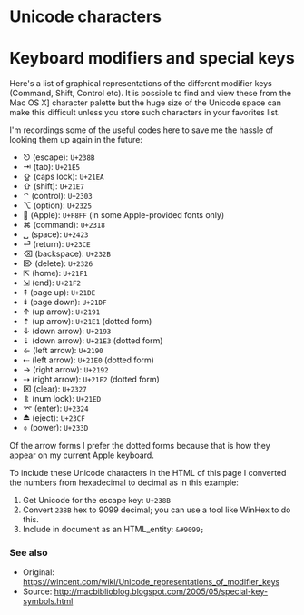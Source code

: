 Unicode characters
==================

# Keyboard modifiers and special keys

Here's a list of graphical representations of the different modifier keys (Command, Shift, Control etc). It is possible to find and view these from the Mac OS X] character palette but the huge size of the Unicode space can make this difficult unless you store such characters in your favorites list.

I'm recordings some of the useful codes here to save me the hassle of looking them up again in the future:

-   ⎋ (escape): `U+238B`
-   ⇥ (tab): `U+21E5`
-   ⇪ (caps lock): `U+21EA`
-   ⇧ (shift): `U+21E7`
-   ⌃ (control): `U+2303`
-   ⌥ (option): `U+2325`
-    (Apple): `U+F8FF` (in some Apple-provided fonts only)
-   ⌘ (command): `U+2318`
-   ␣ (space): `U+2423`
-   ⏎ (return): `U+23CE`
-   ⌫ (backspace): `U+232B`
-   ⌦ (delete): `U+2326`
-   ⇱ (home): `U+21F1`
-   ⇲ (end): `U+21F2`
-   ⇞ (page up): `U+21DE`
-   ⇟ (page down): `U+21DF`
-   ↑ (up arrow): `U+2191`
-   ⇡ (up arrow): `U+21E1` (dotted form)
-   ↓ (down arrow): `U+2193`
-   ⇣ (down arrow): `U+21E3` (dotted form)
-   ← (left arrow): `U+2190`
-   ⇠ (left arrow): `U+21E0` (dotted form)
-   → (right arrow): `U+2192`
-   ⇢ (right arrow): `U+21E2` (dotted form)
-   ⌧ (clear): `U+2327`
-   ⇭ (num lock): `U+21ED`
-   ⌤ (enter): `U+2324`
-   ⏏ (eject): `U+23CF`
-   ⌽ (power): `U+233D`

Of the arrow forms I prefer the dotted forms because that is how they appear on my current Apple keyboard.

To include these Unicode characters in the HTML of this page I converted the numbers from hexadecimal to decimal as in this example:

1.  Get Unicode for the escape key: `U+238B`
2.  Convert `238B` hex to 9099 decimal; you can use a tool like WinHex to do this.
3.  Include in document as an HTML_entity: `&#9099;`

### See also

-   Original: https://wincent.com/wiki/Unicode_representations_of_modifier_keys
-   Source: http://macbiblioblog.blogspot.com/2005/05/special-key-symbols.html

